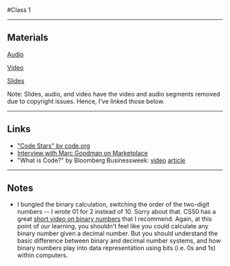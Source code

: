 #Class 1

---

## Materials

[Audio](https://soundcloud.com/launchcode-mentor-center/hello-world-spring-2016-class-1)

[Video](https://www.youtube.com/watch?v=j2kkwcZLsaA&feature=youtu.be)

[Slides](slides.pdf)

Note: Slides, audio, and video have the video and audio segments removed due to copyright issues. Hence, I've linked those below.

---

## Links

* ["Code Stars" by code.org](https://www.youtube.com/watch?v=dU1xS07N-FA)
* [Interview with Marc Goodman on Marketplace](http://www.marketplace.org/2015/02/20/tech/big-book/we-have-some-catching-do-cyber-security)
* "What is Code?" by Bloomberg Businessweek: [video](https://vimeo.com/130987431) [article](http://www.bloomberg.com/graphics/2015-paul-ford-what-is-code/)

---

## Notes

* I bungled the binary calculation, switching the order of the two-digit numbers -- I wrote 01 for 2 instead of 10. Sorry about that. CS50 has a great [short video on binary numbers](https://www.youtube.com/watch?v=hacBFrgtQjQ) that I recommend. Again, at this point of our learning, you shouldn't feel like you could calculate any binary number given a decimal number. But you should understand the basic difference between binary and decimal number systems, and how binary numbers play into data representation using bits (i.e. 0s and 1s) within computers.